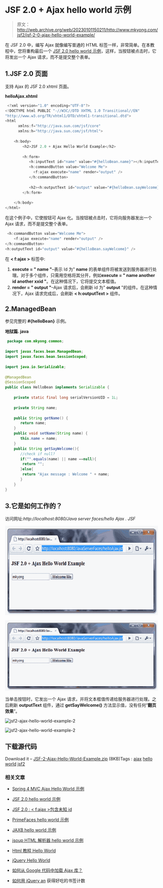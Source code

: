 # JSF 2.0 + Ajax hello world 示例

> 原文：<http://web.archive.org/web/20230101150211/http://www.mkyong.com/jsf2/jsf-2-0-ajax-hello-world-example/>

在 JSF 2.0 中，编写 Ajax 就像编写普通的 HTML 标签一样，非常简单。在本教程中，您将重构最后一个 [JSF 2.0 hello world 示例](http://web.archive.org/web/20201113060605/http://www.mkyong.com/jsf2/jsf-2-0-hello-world-example/)，这样，当按钮被点击时，它将发出一个 Ajax 请求，而不是提交整个表单。

## 1.JSF 2.0 页面

支持 Ajax 的 JSF 2.0 xhtml 页面。

**helloAjax.xhtml**

```java
 <?xml version="1.0" encoding="UTF-8"?>
<!DOCTYPE html PUBLIC "-//W3C//DTD XHTML 1.0 Transitional//EN" 
"http://www.w3.org/TR/xhtml1/DTD/xhtml1-transitional.dtd">
<html 
      xmlns:f="http://java.sun.com/jsf/core"      
      xmlns:h="http://java.sun.com/jsf/html">

    <h:body>
    	<h2>JSF 2.0 + Ajax Hello World Example</h2>

    	<h:form>
    	   <h:inputText id="name" value="#{helloBean.name}"></h:inputText>
    	   <h:commandButton value="Welcome Me">
    		 <f:ajax execute="name" render="output" />
    	   </h:commandButton>

    	   <h2><h:outputText id="output" value="#{helloBean.sayWelcome}" /></h2>	
    	</h:form>

    </h:body>
</html> 
```

在这个例子中，它使按钮可 Ajax 化。当按钮被点击时，它将向服务器发出一个 Ajax 请求，而不是提交整个表单。

```java
 <h:commandButton value="Welcome Me">
    <f:ajax execute="name" render="output" />
</h:commandButton>
<h:outputText id="output" value="#{helloBean.sayWelcome}" /> 
```

在 **< f:ajax >** 标签中:

1.  **execute = " name "**–表示 Id 为" **name** 的表单组件将被发送到服务器进行处理。对于多个组件，只需用空格将其分开，例如**execute = " name another id another xxid "**。在这种情况下，它将提交文本框值。
2.  **render = " output "**–Ajax 请求后，会刷新 id 为" **output** "的组件。在这种情况下，Ajax 请求完成后，会刷新 **< h:outputText >** 组件。

## 2.ManagedBean

参见完整的 **#{helloBean}** 示例。

**地狱篇. java**

```java
 package com.mkyong.common;

import javax.faces.bean.ManagedBean;
import javax.faces.bean.SessionScoped;

import java.io.Serializable;

@ManagedBean
@SessionScoped
public class HelloBean implements Serializable {

	private static final long serialVersionUID = 1L;

	private String name;

	public String getName() {
	   return name;
	}
	public void setName(String name) {
	   this.name = name;
	}
	public String getSayWelcome(){
	   //check if null?
	   if("".equals(name) || name ==null){
		return "";
	   }else{
		return "Ajax message : Welcome " + name;
	   }
	}
} 
```

## 3.它是如何工作的？

访问网址:*http://localhost:8080/Java server faces/hello Ajax . JSF*

<noscript><img src="img/bd485a2ee17c45f46314a06279878f62.png" alt="jsf2-ajax-hello-world-example-1" title="jsf2-ajax-hello-world-example-1" width="640" height="295" data-original-src="http://web.archive.org/web/20201113060605im_/http://www.mkyong.com/wp-content/uploads/2010/09/jsf2-ajax-hello-world-example-1.png"/></noscript>

![jsf2-ajax-hello-world-example-1](img/cb925097f2b80cd7bdeb160991b82e31.png "jsf2-ajax-hello-world-example-1")

当单击按钮时，它发出一个 Ajax 请求，并将文本框值传递给服务器进行处理。之后刷新 **outputText** 组件，通过 **getSayWelcome()** 方法显示值，没有任何“**翻页效果**”。

<noscript><img src="img/d8618361c6a0d1fe58860e49d0d9e496.png" alt="jsf2-ajax-hello-world-example-2" title="jsf2-ajax-hello-world-example-2" width="640" height="283" data-original-src="http://web.archive.org/web/20201113060605im_/http://www.mkyong.com/wp-content/uploads/2010/09/jsf2-ajax-hello-world-example-2.png"/></noscript>

![jsf2-ajax-hello-world-example-2](img/ee82dedf03ee1a11901db8b90126620a.png "jsf2-ajax-hello-world-example-2")

## 下载源代码

Download it – [JSF-2-Ajax-Hello-World-Example.zip](http://web.archive.org/web/20201113060605/http://www.mkyong.com/wp-content/uploads/2010/09/JSF-2-Ajax-Hello-World-Example.zip) (8KB)Tags : [ajax](http://web.archive.org/web/20201113060605/https://mkyong.com/tag/ajax/) [hello world](http://web.archive.org/web/20201113060605/https://mkyong.com/tag/hello-world/) [jsf2](http://web.archive.org/web/20201113060605/https://mkyong.com/tag/jsf2/)<input type="hidden" id="mkyong-current-postId" value="7002">

### 相关文章

*   [Spring 4 MVC Ajax Hello World 示例](/web/20201113060605/https://www.mkyong.com/spring-mvc/spring-4-mvc-ajax-hello-world-example/)
*   [JSF 2.0 hello world 示例](/web/20201113060605/https://www.mkyong.com/jsf2/jsf-2-0-hello-world-example/)
*   [JSF 2.0 : < f:ajax >包含未知 id](/web/20201113060605/https://www.mkyong.com/jsf2/jsf-2-0-f-ajax-contains-an-unknown-id/)
*   [PrimeFaces hello world 示例](/web/20201113060605/https://www.mkyong.com/jsf2/primefaces/primefaces-hello-world-example/)
*   [JAXB hello world 示例](/web/20201113060605/https://www.mkyong.com/java/jaxb-hello-world-example/)

*   [jsoup HTML 解析器 hello world 示例](/web/20201113060605/https://www.mkyong.com/java/jsoup-html-parser-hello-world-examples/)
*   [Html 教程 Hello World](/web/20201113060605/https://www.mkyong.com/html/html-tutorial-hello-world/)
*   [jQuery Hello World](/web/20201113060605/https://www.mkyong.com/jquery/jquery-hello-world/)
*   [如何从 Google 代码中加载 Ajax 库？](/web/20201113060605/https://www.mkyong.com/jquery/how-to-load-ajax-libraries-from-google-code/)
*   [如何用 jQuery an](/web/20201113060605/https://www.mkyong.com/jquery/how-to-get-delicious-bookmark-count-with-jquery-and-json/) 获得好吃的书签计数